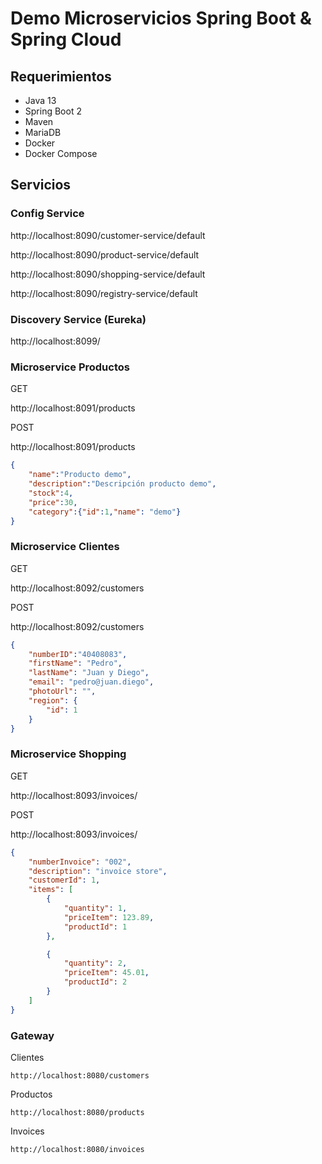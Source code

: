 # Demo Microservicios Spring Boot & Spring Cloud

## Requerimientos

- Java 13
- Spring Boot 2
- Maven 
- MariaDB
- Docker
- Docker Compose

## Servicios


### Config Service
http://localhost:8090/customer-service/default

http://localhost:8090/product-service/default

http://localhost:8090/shopping-service/default

http://localhost:8090/registry-service/default

### Discovery  Service (Eureka)
    
http://localhost:8099/

### Microservice Productos
GET

http://localhost:8091/products

POST

http://localhost:8091/products

```json
{
	"name":"Producto demo",
	"description":"Descripción producto demo",
	"stock":4,
	"price":30,
	"category":{"id":1,"name": "demo"}
}
```

### Microservice Clientes
GET

http://localhost:8092/customers

POST

http://localhost:8092/customers

```json
{
	"numberID":"40408083",
	"firstName": "Pedro",
	"lastName": "Juan y Diego",
	"email": "pedro@juan.diego",
	"photoUrl": "",
	"region": {
		"id": 1
	}
}
```

### Microservice Shopping
GET

http://localhost:8093/invoices/

POST

http://localhost:8093/invoices/

```json
{
	"numberInvoice": "002",
	"description": "invoice store",
	"customerId": 1,
	"items": [
		{
			"quantity": 1,
			"priceItem": 123.89,
			"productId": 1
		},

		{
			"quantity": 2,
			"priceItem": 45.01,
			"productId": 2
		}
	]
}
```

### Gateway 

Clientes

    http://localhost:8080/customers

Productos

    http://localhost:8080/products


Invoices

    http://localhost:8080/invoices


